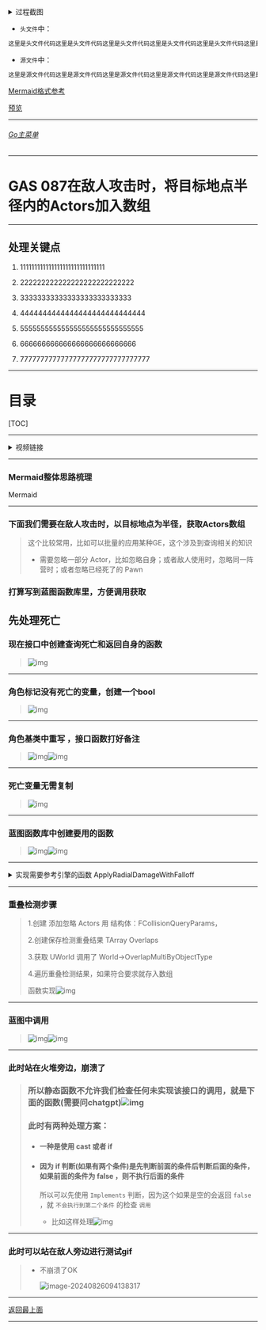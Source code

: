 <details>
<summary>过程截图</summary>

>

------

</details>




+ `头文件`中：
```cpp
这里是头文件代码这里是头文件代码这里是头文件代码这里是头文件代码这里是头文件代码这里是头文件代码
```

+ `源文件`中：
```cpp
这里是源文件代码这里是源文件代码这里是源文件代码这里是源文件代码这里是源文件代码这里是源文件代码
```

[Mermaid格式参考](https://github.com/liyunlong618/LiYunLongKnowledgeLibrary/blob/main/Mermaid%E6%A0%BC%E5%BC%8F%E5%8F%82%E8%80%83.md)

[预览](https://github.com/liyunlong618/LiYunLongKnowledgeLibrary/tree/main/UECPP/Models/GAS/GAS_2_Aura)



___________________________________________________________________________________________
###### [Go主菜单](../MainMenu.md)
___________________________________________________________________________________________

# GAS 087在敌人攻击时，将目标地点半径内的Actors加入数组

___________________________________________________________________________________________

## 处理关键点

1. 111111111111111111111111111111

2. 222222222222222222222222222

3. 33333333333333333333333333

4. 4444444444444444444444444444

5. 555555555555555555555555555555

6. 666666666666666666666666666

7. 77777777777777777777777777777777

___________________________________________________________________________________________

# 目录


[TOC]


___________________________________________________________________________________________

<details>
<summary>视频链接</summary>

[5. Get Live Players Within Radius_哔哩哔哩_bilibili](https://www.bilibili.com/video/BV1JD421E7yC?p=179&vd_source=9e1e64122d802b4f7ab37bd325a89e6c)

------

</details>

___________________________________________________________________________________________

### Mermaid整体思路梳理

Mermaid

___________________________________________________________________________________________

### 下面我们需要在敌人攻击时，以目标地点为半径，获取Actors数组

> 这个比较常用，比如可以批量的应用某种GE，这个涉及到查询相关的知识
>
> - 需要忽略一部分 Actor，比如忽略自身；或者敌人使用时，忽略同一阵营时；或者忽略已经死了的 Pawn

### 打算写到蓝图函数库里，方便调用获取

## 先处理死亡

### 现在接口中创建查询死亡和返回自身的函数

> ![img](https://api2.mubu.com/v3/document_image/25165450_f0406fdd-c1b2-4713-f213-7ce2a9decd3b.png)

------

### 角色标记没有死亡的变量，创建一个bool

> ![img](https://api2.mubu.com/v3/document_image/25165450_97ff1be8-554c-4ee5-815e-a58d8368955f.png)

------

### 角色基类中重写 ，接口函数打好备注

> ![img](https://api2.mubu.com/v3/document_image/25165450_4a3cb197-0833-4bf8-ecc3-b9001c9be425.png)![img](https://api2.mubu.com/v3/document_image/25165450_18554e80-aa9e-4c03-ca42-7f672745877a.png)

------

### 死亡变量无需复制

> ![img](https://api2.mubu.com/v3/document_image/25165450_23cf1cb2-963e-4620-8e22-1e8fb4693ed2.png)

------

### 蓝图函数库中创建要用的函数

> ![img](https://api2.mubu.com/v3/document_image/25165450_8c02a662-d032-4d85-90c6-98efd966c519.png)![img](https://api2.mubu.com/v3/document_image/25165450_0b855771-6f50-4a98-cd0e-ae928f1c78b7.png)

------

<details>
<summary>实现需要参考引擎的函数 ApplyRadialDamageWithFalloff </summary>


>需要参考的函数： ApplyRadialDamageWithFalloff
>
>![img](https://api2.mubu.com/v3/document_image/25165450_4d243ea4-6fa6-4dfc-eebd-9c0e0167610f.png)
>
>![img](https://api2.mubu.com/v3/document_image/25165450_c3bd23aa-7672-47ac-9831-5a7e77261e88.png)
>
>参数解释
>
>- 结构体：FCollisionQueryParams
>  - 结构体添加忽略的Actors数组
>
>- 创建了一个TArray<FOverlapResult> Overlaps 保存重叠结果
>
>- 获取世界上下文，如果没有会报错![img](https://api2.mubu.com/v3/document_image/25165450_10029f48-0ac9-4d54-a759-d0c7e2172aea.png)
>
>- 然后使用UWorld调用了World->OverlapMultiByObjectType
>
>- Origin 球形的原点
>
>- 球体旋转
>
>- 碰撞对象查询：动态![img](https://api2.mubu.com/v3/document_image/25165450_93e41094-ebd8-4345-8f36-d0d9158624bf.png)
>
>- 创建球体碰撞，需要传入半径![img](https://api2.mubu.com/v3/document_image/25165450_4a1d258d-2330-4a72-f249-42631a45c979.png)
>
>- 最后 遍历 重叠的结果数组，通过 Overlap.GetActor() 拿到碰撞检测到的Actor![img](https://api2.mubu.com/v3/document_image/25165450_18fc530f-f9a7-4330-8cf1-788a312d7d6e.png)
>- 使用函数，检查目标对象是否实现了接口![img](https://api2.mubu.com/v3/document_image/25165450_2442c182-a4f5-4daa-8cb4-6dc669efaf99.png)

------

</details>

------

### 重叠检测步骤

> 1.创建 添加忽略 Actors 用 结构体：FCollisionQueryParams，
>
> 2.创建保存检测重叠结果 TArray<FOverlapResult> Overlaps 
>
> 3.获取 UWorld 调用了 World->OverlapMultiByObjectType
>
> 4.遍历重叠检测结果，如果符合要求就存入数组
>
> 函数实现![img](https://api2.mubu.com/v3/document_image/25165450_e79ee6d3-1528-459b-dbb5-195ba79e1917.png)

------

### 蓝图中调用

> ![img](https://api2.mubu.com/v3/document_image/25165450_fe2eb92d-8815-4f24-e97c-27454593b428.png)![img](https://api2.mubu.com/v3/document_image/25165450_1d13492a-64a9-4734-ce19-37d0d27503e2.png)

------

### 此时站在火堆旁边，崩溃了

> ### 所以静态函数不允许我们检查任何未实现该接口的调用，就是下面的函数(需要问chatgpt)![img](https://api2.mubu.com/v3/document_image/25165450_a626a068-6431-4fce-9c2d-b926d94c2cb9.png)
>
> ### 此时有两种处理方案：
>
> - #### 一种是使用 cast 或者 if 
>
> - #### 因为 if 判断(如果有两个条件)是先判断前面的条件后判断后面的条件，如果前面的条件为 false ，则不执行后面的条件
>
>   所以可以先使用 `Implements` 判断，因为这个如果是空的会返回 `false` ，就 `不会执行到第二个条件` 的检查 `调用`
>
>   - 比如这样处理![img](https://api2.mubu.com/v3/document_image/25165450_b536570d-8c1f-4182-d5d4-6e435b787a12.png)

------

### 此时可以站在敌人旁边进行测试gif

> - 不崩溃了OK
>
>   ![image-20240826094138317](C:\Users\ZGF\AppData\Roaming\Typora\typora-user-images\image-20240826094138317.png)


___________________________________________________________________________________________

[返回最上面](#Go主菜单)

___________________________________________________________________________________________